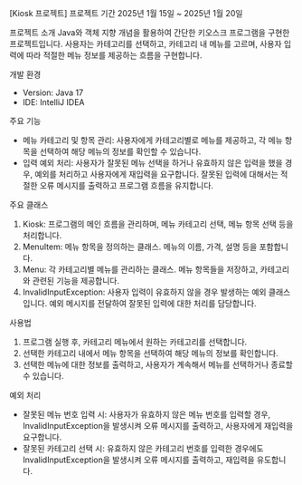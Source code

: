 [Kiosk 프로젝트]
프로젝트 기간
2025년 1월 15일 ~ 2025년 1월 20일

프로젝트 소개
Java와 객체 지향 개념을 활용하여 간단한 키오스크 프로그램을 구현한 프로젝트입니다. 사용자는 카테고리를 선택하고, 카테고리 내 메뉴를 고르며, 사용자 입력에 따라 적절한 메뉴 정보를 제공하는 흐름을 구현합니다.

개발 환경
* Version: Java 17
* IDE: IntelliJ IDEA

주요 기능
* 메뉴 카테고리 및 항목 관리: 사용자에게 카테고리별로 메뉴를 제공하고, 각 메뉴 항목을 선택하여 해당 메뉴의 정보를 확인할 수 있습니다.
* 입력 예외 처리: 사용자가 잘못된 메뉴 선택을 하거나 유효하지 않은 입력을 했을 경우, 예외를 처리하고 사용자에게 재입력을 요구합니다. 잘못된 입력에 대해서는 적절한 오류 메시지를 출력하고 프로그램 흐름을 유지합니다.

주요 클래스
1. Kiosk: 프로그램의 메인 흐름을 관리하며, 메뉴 카테고리 선택, 메뉴 항목 선택 등을 처리합니다.
2. MenuItem: 메뉴 항목을 정의하는 클래스. 메뉴의 이름, 가격, 설명 등을 포함합니다.
3. Menu: 각 카테고리별 메뉴를 관리하는 클래스. 메뉴 항목들을 저장하고, 카테고리와 관련된 기능을 제공합니다.
4. InvalidInputException: 사용자 입력이 유효하지 않을 경우 발생하는 예외 클래스입니다. 예외 메시지를 전달하여 잘못된 입력에 대한 처리를 담당합니다.

사용법
1. 프로그램 실행 후, 카테고리 메뉴에서 원하는 카테고리를 선택합니다.
2. 선택한 카테고리 내에서 메뉴 항목을 선택하여 해당 메뉴의 정보를 확인합니다.
3. 선택한 메뉴에 대한 정보를 출력하고, 사용자가 계속해서 메뉴를 선택하거나 종료할 수 있습니다.

예외 처리
* 잘못된 메뉴 번호 입력 시: 사용자가 유효하지 않은 메뉴 번호를 입력할 경우, InvalidInputException을 발생시켜 오류 메시지를 출력하고, 사용자에게 재입력을 요구합니다.
* 잘못된 카테고리 선택 시: 유효하지 않은 카테고리 번호를 입력한 경우에도 InvalidInputException을 발생시켜 오류 메시지를 출력하고, 재입력을 유도합니다.
